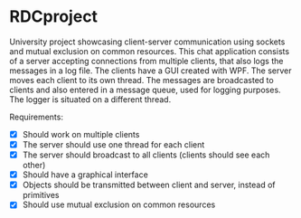 # RDCproject
University project showcasing client-server communication using sockets and mutual exclusion on common resources.
This chat application consists of a server accepting connections from multiple clients, that also logs the messages in a log file.
The clients have a GUI created with WPF. 
The server moves each client to its own thread. 
The messages are broadcasted to clients and also entered in a message queue, used for logging purposes. The logger is situated on a different thread.

Requirements:

- [x] Should work on multiple clients
- [x] The server should use one thread for each client
- [x] The server should broadcast to all clients (clients should see each other)
- [x] Should have a graphical interface
- [x] Objects should be transmitted between client and server, instead of primitives
- [x] Should use mutual exclusion on common resources
